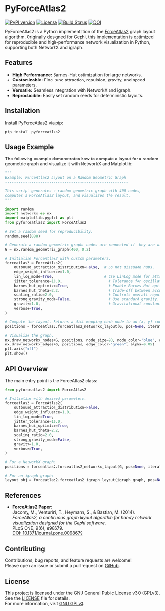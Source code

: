 # PyForceAtlas2

[![PyPI version](https://img.shields.io/pypi/v/pyforceatlas2.svg)](https://pypi.org/project/pyforceatlas2)
[![License](https://img.shields.io/pypi/l/pyforceatlas2.svg)](LICENSE)
[![Build Status](https://github.com/username/pyforceatlas2/actions/workflows/ci.yml/badge.svg)](https://github.com/username/pyforceatlas2/actions/workflows/ci.yml)
[![DOI](https://img.shields.io/badge/DOI-10.1371/journal.pone.0098679-blue)](https://doi.org/10.1371/journal.pone.0098679)

PyForceAtlas2 is a Python implementation of the [ForceAtlas2](https://doi.org/10.1371/journal.pone.0098679) graph layout algorithm. Originally designed for Gephi, this implementation is optimized for reproducible and high-performance network visualization in Python, supporting both NetworkX and igraph.

## Features

- **High Performance:** Barnes-Hut optimization for large networks.
- **Customizable:** Fine-tune attraction, repulsion, gravity, and speed parameters.
- **Versatile:** Seamless integration with NetworkX and igraph.
- **Reproducible:** Easily set random seeds for deterministic layouts.

## Installation

Install PyForceAtlas2 via pip:

```bash
pip install pyforceatlas2
```

## Usage Example

The following example demonstrates how to compute a layout for a random geometric graph and visualize it with NetworkX and Matplotlib:

```python
"""
Example: ForceAtlas2 Layout on a Random Geometric Graph
--------------------------------------------------------

This script generates a random geometric graph with 400 nodes,
computes a ForceAtlas2 layout, and visualizes the result.
"""

import random
import networkx as nx
import matplotlib.pyplot as plt
from pyforceatlas2 import ForceAtlas2

# Set a random seed for reproducibility.
random.seed(888)

# Generate a random geometric graph: nodes are connected if they are within radius 0.2.
G = nx.random_geometric_graph(400, 0.2)

# Initialize ForceAtlas2 with custom parameters.
forceatlas2 = ForceAtlas2(
    outbound_attraction_distribution=False,  # Do not dissuade hubs.
    edge_weight_influence=1.0,
    lin_log_mode=True,                       # Use LinLog mode for attraction forces.
    jitter_tolerance=10.0,                     # Tolerance for oscillations.
    barnes_hut_optimize=True,                  # Enable Barnes-Hut optimization.
    barnes_hut_theta=2.2,                      # Trade-off between accuracy and speed.
    scaling_ratio=2.0,                         # Controls overall repulsion strength.
    strong_gravity_mode=False,                 # Use standard gravity.
    gravity=1.0,                               # Gravitational constant.
    verbose=True,
)

# Compute the layout. Returns a dict mapping each node to an (x, y) coordinate.
positions = forceatlas2.forceatlas2_networkx_layout(G, pos=None, iterations=100)

# Visualize the graph.
nx.draw_networkx_nodes(G, positions, node_size=20, node_color="blue", alpha=0.4)
nx.draw_networkx_edges(G, positions, edge_color="green", alpha=0.05)
plt.axis("off")
plt.show()
```

## API Overview

The main entry point is the ForceAtlas2 class:

```python
from pyforceatlas2 import ForceAtlas2

# Initialize with desired parameters.
forceatlas2 = ForceAtlas2(
    outbound_attraction_distribution=False,
    edge_weight_influence=1.0,
    lin_log_mode=True,
    jitter_tolerance=10.0,
    barnes_hut_optimize=True,
    barnes_hut_theta=2.2,
    scaling_ratio=2.0,
    strong_gravity_mode=False,
    gravity=1.0,
    verbose=True,
)

# For a NetworkX graph:
positions = forceatlas2.forceatlas2_networkx_layout(G, pos=None, iterations=100)

# For an igraph graph:
layout_obj = forceatlas2.forceatlas2_igraph_layout(igraph_graph, pos=None, iterations=100)
```

## References

- **ForceAtlas2 Paper:**  
  Jacomy, M., Venturini, T., Heymann, S., & Bastian, M. (2014).  
  *ForceAtlas2, a continuous graph layout algorithm for handy network visualization designed for the Gephi software.*  
  PLoS ONE, 9(6), e98679.  
  [DOI: 10.1371/journal.pone.0098679](https://doi.org/10.1371/journal.pone.0098679)

## Contributing

Contributions, bug reports, and feature requests are welcome!  
Please open an issue or submit a pull request on [GitHub](https://github.com/irahorecka/pyforceatlas2).

## License

This project is licensed under the GNU General Public License v3.0 (GPLv3).  
See the [LICENSE](LICENSE) file for details.  
For more information, visit [GNU GPLv3](https://www.gnu.org/licenses/gpl-3.0.html).
